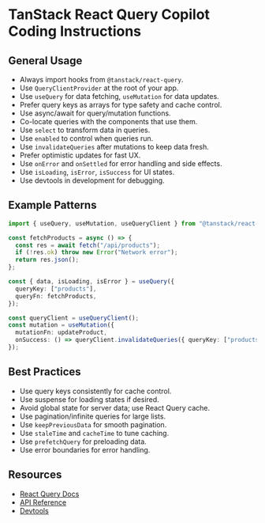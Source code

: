 <!--
Custom instructions for Copilot: TanStack React Query (v5+) Usage in TypeScript React Monorepos

These guidelines help Copilot generate code that is idiomatic, type-safe, and maintainable for data fetching and caching with React Query.
-->

# TanStack React Query Copilot Coding Instructions

## General Usage

- Always import hooks from `@tanstack/react-query`.
- Use `QueryClientProvider` at the root of your app.
- Use `useQuery` for data fetching, `useMutation` for data updates.
- Prefer query keys as arrays for type safety and cache control.
- Use async/await for query/mutation functions.
- Co-locate queries with the components that use them.
- Use `select` to transform data in queries.
- Use `enabled` to control when queries run.
- Use `invalidateQueries` after mutations to keep data fresh.
- Prefer optimistic updates for fast UX.
- Use `onError` and `onSettled` for error handling and side effects.
- Use `isLoading`, `isError`, `isSuccess` for UI states.
- Use devtools in development for debugging.

## Example Patterns

```typescript
import { useQuery, useMutation, useQueryClient } from "@tanstack/react-query";

const fetchProducts = async () => {
  const res = await fetch("/api/products");
  if (!res.ok) throw new Error("Network error");
  return res.json();
};

const { data, isLoading, isError } = useQuery({
  queryKey: ["products"],
  queryFn: fetchProducts,
});

const queryClient = useQueryClient();
const mutation = useMutation({
  mutationFn: updateProduct,
  onSuccess: () => queryClient.invalidateQueries({ queryKey: ["products"] }),
});
```

## Best Practices

- Use query keys consistently for cache control.
- Use suspense for loading states if desired.
- Avoid global state for server data; use React Query cache.
- Use pagination/infinite queries for large lists.
- Use `keepPreviousData` for smooth pagination.
- Use `staleTime` and `cacheTime` to tune caching.
- Use `prefetchQuery` for preloading data.
- Use error boundaries for error handling.

## Resources

- [React Query Docs](https://tanstack.com/query/latest/docs/react/overview)
- [API Reference](https://tanstack.com/query/latest/docs/react/reference)
- [Devtools](https://tanstack.com/query/latest/docs/react/devtools)

<!-- End of TanStack React Query custom instructions -->
